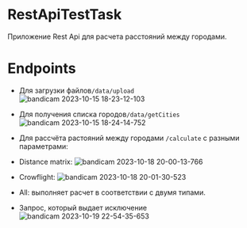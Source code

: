 # RestApiTestTask
Приложение Rest Api для расчета расстояний между городами.

# Endpoints
- Для загрузки файлов`/data/upload`
![bandicam 2023-10-15 18-23-12-103](https://github.com/Phaser2028/RestApiTestTask/assets/43641188/ede857d1-f055-4689-8b21-71a408bda6bf)

- Для получения списка городов`/data/getCities`
![bandicam 2023-10-15 18-24-14-752](https://github.com/Phaser2028/RestApiTestTask/assets/43641188/9881d7f4-89db-48d5-b74d-eeedd342c6ec)

- Для рассчёта растояний между городами `/calculate` с разными параметрами:

- Distance matrix:
![bandicam 2023-10-18 20-00-13-766](https://github.com/Phaser2028/RestApiTestTask/assets/43641188/b2f18e7d-9ba2-448c-8700-9a1cbfe09372)

- Crowflight:
![bandicam 2023-10-18 20-01-30-523](https://github.com/Phaser2028/RestApiTestTask/assets/43641188/c6b8f68b-c83e-4b68-b138-25e77f73fbb4)

- All: выполняет расчет в соответствии с двумя типами.

- Запрос, который выдает исключение
![bandicam 2023-10-19 22-54-35-653](https://github.com/Phaser2028/RestApiTestTask/assets/43641188/2d22d453-0dfd-45d8-aaf0-46be88895209)

